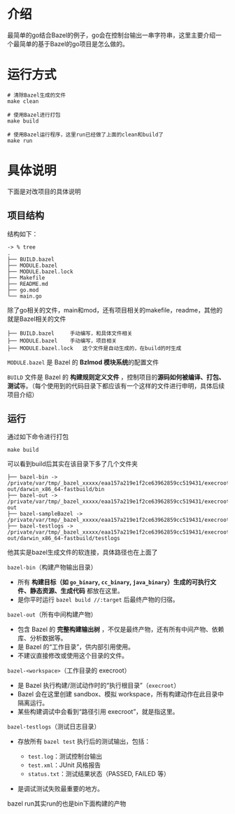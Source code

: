 # 介绍

最简单的go结合Bazel的例子，go会在控制台输出一串字符串，这里主要介绍一个最简单的基于Bazel的go项目是怎么做的。

# 运行方式

```
# 清除Bazel生成的文件
make clean

# 使用Bazel进行打包
make build

# 使用Bazel运行程序，这里run已经做了上面的clean和build了
make run
```

# 具体说明

下面是对改项目的具体说明

## 项目结构

结构如下：

```
-> % tree   
.
├── BUILD.bazel
├── MODULE.bazel
├── MODULE.bazel.lock
├── Makefile
├── README.md
├── go.mod
└── main.go
```

除了go相关的文件，main和mod，还有项目相关的makefile，readme，其他的就是Bazel相关的文件

```
├── BUILD.bazel		手动编写，和具体文件相关
├── MODULE.bazel	手动编写，项目相关
├── MODULE.bazel.lock	这个文件是自动生成的，在build的时生成
```

`MODULE.bazel` 是 Bazel 的 **Bzlmod 模块系统**的配置文件

`BUILD` 文件是 Bazel 的 **构建规则定义文件** ，控制项目的**源码如何被编译、打包、测试**等。（每个使用到的代码目录下都应该有一个这样的文件进行申明，具体后续项目介绍）

## 运行

通过如下命令进行打包

```
make build
```

可以看到build后其实在该目录下多了几个文件夹

```
├── bazel-bin -> /private/var/tmp/_bazel_xxxxx/eaa157a219e1f2ce63962859cc519431/execroot/_main/bazel-out/darwin_x86_64-fastbuild/bin
├── bazel-out -> /private/var/tmp/_bazel_xxxxx/eaa157a219e1f2ce63962859cc519431/execroot/_main/bazel-out
├── bazel-sampleBazel -> /private/var/tmp/_bazel_xxxxx/eaa157a219e1f2ce63962859cc519431/execroot/_main
├── bazel-testlogs -> /private/var/tmp/_bazel_xxxxx/eaa157a219e1f2ce63962859cc519431/execroot/_main/bazel-out/darwin_x86_64-fastbuild/testlogs
```

他其实是bazel生成文件的软连接，具体路径也在上面了

`bazel-bin`（构建产物输出目录）

* 所有 **构建目标（如 `go_binary`, `cc_binary`, `java_binary`）生成的可执行文件、静态资源、生成代码** 都放在这里。
* 是你平时运行 `bazel build //:target` 后最终产物的归宿。

`bazel-out`（所有中间构建产物）

* 包含 Bazel 的  **完整构建输出树** ，不仅是最终产物，还有所有中间产物、依赖库、分析数据等。
* 是 Bazel 的“工作目录”，供内部引用使用。
* 不建议直接修改或使用这个目录的文件。

`bazel-<workspace>`（工作目录的 execroot）

* 是 Bazel 执行构建/测试动作时的“执行根目录”（`execroot`）
* Bazel 会在这里创建 sandbox、模拟 workspace，所有构建动作在此目录中隔离运行。
* 某些构建调试中会看到“路径引用 execroot”，就是指这里。

`bazel-testlogs`（测试日志目录）

* 存放所有 `bazel test` 执行后的测试输出，包括：

  * `test.log`：测试控制台输出
  * `test.xml`：JUnit 风格报告
  * `status.txt`：测试结果状态（PASSED, FAILED 等）
* 是调试测试失败最重要的地方。


bazel run其实run的也是bin下面构建的产物
